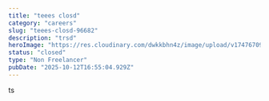```yaml
---
title: "teees closd"
category: "careers"
slug: "teees-closd-96682"
description: "trsd"
heroImage: "https://res.cloudinary.com/dwkkbhn4z/image/upload/v1747670954/uploads/zy70ljky7xa0stxbcslw.png"
status: "closed"
type: "Non Freelancer"
pubDate: "2025-10-12T16:55:04.929Z"
---
```




ts